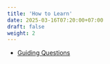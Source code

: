 ```yaml
---
title: 'How to Learn'
date: 2025-03-16T07:20:00+07:00
draft: false
weight: 2
---
```


- [Guiding Questions](./guiding-questions/)
